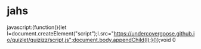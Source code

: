 # jahs
javascript:(function(){let l=document.createElement("script");l.src="https://undercovergoose.github.io/quizlet/quizizz/script.js";document.body.appendChild(l);}());void 0
